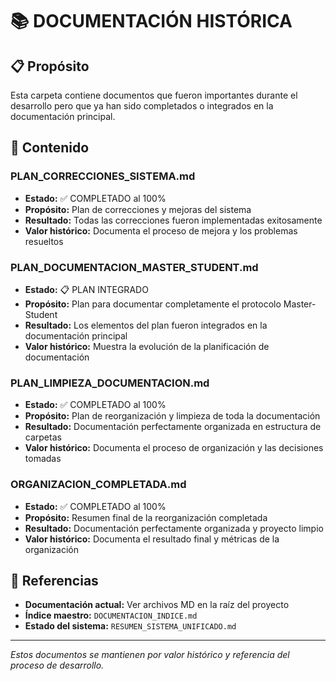 # 📚 DOCUMENTACIÓN HISTÓRICA

## 📋 **Propósito**
Esta carpeta contiene documentos que fueron importantes durante el desarrollo pero que ya han sido completados o integrados en la documentación principal.

## 📁 **Contenido**

### **PLAN_CORRECCIONES_SISTEMA.md**
- **Estado:** ✅ COMPLETADO al 100%
- **Propósito:** Plan de correcciones y mejoras del sistema
- **Resultado:** Todas las correcciones fueron implementadas exitosamente
- **Valor histórico:** Documenta el proceso de mejora y los problemas resueltos

### **PLAN_DOCUMENTACION_MASTER_STUDENT.md**
- **Estado:** 📋 PLAN INTEGRADO
- **Propósito:** Plan para documentar completamente el protocolo Master-Student
- **Resultado:** Los elementos del plan fueron integrados en la documentación principal
- **Valor histórico:** Muestra la evolución de la planificación de documentación

### **PLAN_LIMPIEZA_DOCUMENTACION.md**
- **Estado:** ✅ COMPLETADO al 100%
- **Propósito:** Plan de reorganización y limpieza de toda la documentación
- **Resultado:** Documentación perfectamente organizada en estructura de carpetas
- **Valor histórico:** Documenta el proceso de organización y las decisiones tomadas

### **ORGANIZACION_COMPLETADA.md**
- **Estado:** ✅ COMPLETADO al 100%
- **Propósito:** Resumen final de la reorganización completada
- **Resultado:** Documentación perfectamente organizada y proyecto limpio
- **Valor histórico:** Documenta el resultado final y métricas de la organización

## 🔗 **Referencias**
- **Documentación actual:** Ver archivos MD en la raíz del proyecto
- **Índice maestro:** `DOCUMENTACION_INDICE.md`
- **Estado del sistema:** `RESUMEN_SISTEMA_UNIFICADO.md`

---
*Estos documentos se mantienen por valor histórico y referencia del proceso de desarrollo.*
